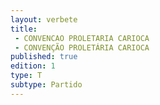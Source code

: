 ```yaml
---
layout: verbete
title:
 - CONVENCAO PROLETARIA CARIOCA
 - CONVENÇÃO PROLETÁRIA CARIOCA
published: true
edition: 1  
type: T
subtype: Partido
---
```


